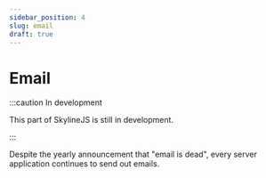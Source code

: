 ```yaml
---
sidebar_position: 4
slug: email
draft: true
---
```


# Email

:::caution In development

This part of SkylineJS is still in development.

:::

Despite the yearly announcement that "email is dead", every server application continues to send out emails.

<!--
## MJML

Mjml is a good balance in complexity and power, does all the email legacy and responsive stuff
Preview in VSCode / Standalone which is nice
Simple imoprt system for sharing components like header/ footer

# Compile and type-safety

Do NOT copile mjml to html at runtime. This process is very compute intensive, complex and error prone. There is no benefit of doing this every time you send an email.
So you want to compile this and then use the result for sending emails.

How to we prevent tokens not being filled?
Everyone received such an email i nthe past" Hello {{username}}". How do we guarantuee that this does not happen?

The email package compiles the mjml to html. Then it parses the template syntax e.g., handlebars and transforms the html to a functoin that takes those as parameters. THis way we achieve type-safety.

Note:

- keep your .mjml file inside the module that it is being used. Otherwise if you delete the module the template will still be there, this is more coherent.

- Register post-processing routines
- html to text for better deliverability

## Testing

email has a lot of steps and components/ infra in between you sending and the user receiving. Most of the time, it is ciritcal to the application (.e.g, registraiotn email)

Therefore paramount to test emails.
You can use mailhog for this as a local SMTP server for DEV/ CI.
However, mailhog api is not good for reliable tests, so this package provides you with the necessary utilities.

-->
